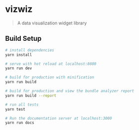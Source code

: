 # vizwiz

> A data visualization widget library

## Build Setup

``` bash
# install dependencies
yarn install

# serve with hot reload at localhost:8080
yarn run dev

# build for production with minification
yarn run build

# build for production and view the bundle analyzer report
yarn run build --report

# run all tests
yarn test

# Run the documentation server at localhost:3000
yarn run docs
```


